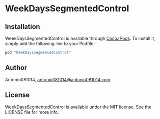 # WeekDaysSegmentedControl

## Installation

WeekDaysSegmentedControl is available through [CocoaPods](http://cocoapods.org). To install
it, simply add the following line to your Podfile:

```ruby
pod "WeekDaysSegmentedControl"
```

## Author

Antonio081014, antonio081014@antonio081014.com

## License

WeekDaysSegmentedControl is available under the MIT license. See the LICENSE file for more info.
